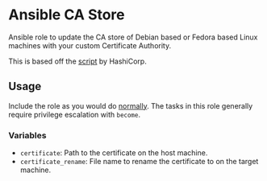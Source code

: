 # Ansible CA Store

Ansible role to update the CA store of Debian based or Fedora based Linux machines with your custom
Certificate Authority.

This is based off the
[script](https://github.com/hashicorp/terraform-aws-vault/blob/master/modules/update-certificate-store/update-certificate-store) by HashiCorp.

## Usage

Include the role as you would do
[normally](https://docs.ansible.com/ansible/latest/user_guide/playbooks_roles.html#playbook-roles-and-include-statements).
The tasks in this role generally require privilege escalation with `become`.

### Variables

- `certificate`: Path to the certificate on the host machine.
- `certificate_rename`: File name to rename the certificate to on the target machine.
